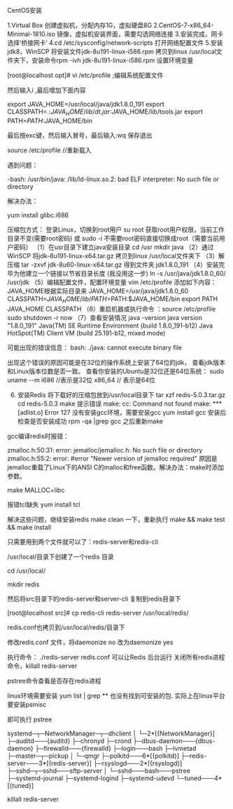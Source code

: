 CentOS安装

1.Virtual Box 创建虚拟机，分配内存1G，虚拟硬盘8G
2.CentOS-7-x86_64-Minimal-1810.iso 镜像，虚拟机安装界面，需要勾选网络连接
3.安装完成，网卡选择‘桥接网卡’
4.cd /etc/sysconfig/network-scripts 打开网络配置文件
5.安装jdk8，WinSCP 将安装文件jdk-8u191-linux-i586.rpm 拷贝到linux /usr/local文件夹下，安装命令rpm -ivh jdk-8u191-linux-i586.rpm
设置环境变量

[root@localhost opt]# vi /etc/profile                          ;编辑系统配置文件

然后输入i ,最后增加下面内容

export JAVA_HOME=/usr/local/java/jdk1.8.0_191
export CLASSPATH=.:$JAVA_HOME/lib/dt.jar:$JAVA_HOME/lib/tools.jar
export PATH=$PATH:$JAVA_HOME/bin

最后按exc键，然后输入冒号，最后输入:wq 保存退出

source /etc/profile //重新载入

遇到问题：

-bash: /usr/bin/java: /lib/ld-linux.so.2: bad ELF interpreter: No such file or directory

解决办法：

yum install glibc.i686

压缩包方式：
登录Linux，切换到root用户
su root 获取root用户权限，当前工作目录不变(需要root密码)
或 sudo -i 不需要root密码直接切换成root（需要当前用户密码）
（1）在usr目录下建立java安装目录
	cd /usr
	mkdir java
（2）通过WinSCP 将jdk-8u191-linux-x64.tar.gz 拷贝到linux /usr/local文件夹下
（3）解压缩 tar -zxvf jdk-8u60-linux-x64.tar.gz 得到文件夹 jdk1.8.0_191
（4）安装完毕为他建立一个链接以节省目录长度
(我没用这一步)
	ln -s /usr/java/jdk1.8.0_60/ /usr/jdk
（5）编辑配置文件，配置环境变量
	vim /etc/profile
添加如下内容：JAVA_HOME根据实际目录来
JAVA_HOME=/usr/java/jdk1.8.0_60
CLASSPATH=$JAVA_HOME/lib/
PATH=$PATH:$JAVA_HOME/bin
export PATH JAVA_HOME CLASSPATH
（6）重启机器或执行命令 ：source /etc/profile
  sudo shutdown -r now
（7）查看安装情况
java -version
java version "1.8.0_191"
Java(TM) SE Runtime Environment (build 1.8.0_191-b12)
Java HotSpot(TM) Client VM (build 25.191-b12, mixed mode)

可能出现的错误信息：
bash: ./java: cannot execute binary file

出现这个错误的原因可能是在32位的操作系统上安装了64位的jdk，
查看jdk版本和Linux版本位数是否一致。
查看你安装的Ubuntu是32位还是64位系统：
sudo uname --m
i686 //表示是32位
x86_64 // 表示是64位

6. 安装Redis
将下载好的压缩包放到/usr/local目录下
 tar xzf redis-5.0.3.tar.gz
 cd redis-5.0.3
 make
提示错误 make: cc: Command not found make: *** [adlist.o] Error 127
没有安装gcc环境，需要安装gcc
 yum install gcc
安装后检查是否安装成功
 rpm -qa |grep gcc
之后重新make

gcc编译redis时报错：

zmalloc.h:50:31: error: jemalloc/jemalloc.h: No such file or directory
zmalloc.h:55:2: error: #error "Newer version of jemalloc required"
原因是jemalloc重载了Linux下的ANSI C的malloc和free函数。解决办法：make时添加参数。

make MALLOC=libc

报错tcl缺失
yum install tcl

解决这些问题，继续安装redis 
make clean 一下，重新执行 make && make test && make install

只需要用到两个文件就可以了：redis-server和redis-cli

/usr/local/目录下创建了一个redis 目录

 cd /usr/local/

 mkdir redis

然后将src目录下的redis-server和server-cli 复制到redis目录下

[root@localhost src]# cp redis-cli redis-server /usr/local/redis/

redis.conf也拷贝到/usr/local/redis/目录下

修改redis.conf 文件，将daemonize no 改为daemonize yes

执行命令：  ./redis-server redis.conf  可以让Redis 后台运行
关闭所有redis进程命令，killall redis-server

pstree命令查看是否存在redis进程

linux环境需要安装 yum list | grep ** 也没有找到可安装的包. 
实际上在linux平台要安装psmisc

即可执行
pstree

systemd─┬─NetworkManager─┬─dhclient
        │                └─2*[{NetworkManager}]
        ├─auditd───{auditd}
        ├─chronyd
        ├─crond
        ├─dbus-daemon───{dbus-daemon}
        ├─firewalld───{firewalld}
        ├─login───bash
        ├─lvmetad
        ├─master─┬─pickup
        │        └─qmgr
        ├─polkitd───6*[{polkitd}]
        ├─redis-server───3*[{redis-server}]
        ├─rsyslogd───2*[{rsyslogd}]
        ├─sshd─┬─sshd───sftp-server
        │      └─sshd───bash───pstree
        ├─systemd-journal
        ├─systemd-logind
        ├─systemd-udevd
        └─tuned───4*[{tuned}]

killall redis-server